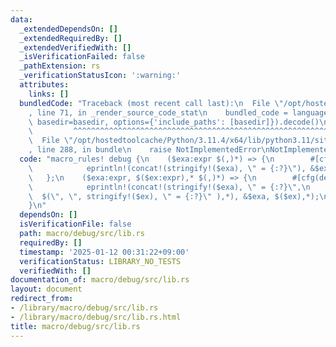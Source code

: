```yaml
---
data:
  _extendedDependsOn: []
  _extendedRequiredBy: []
  _extendedVerifiedWith: []
  _isVerificationFailed: false
  _pathExtension: rs
  _verificationStatusIcon: ':warning:'
  attributes:
    links: []
  bundledCode: "Traceback (most recent call last):\n  File \"/opt/hostedtoolcache/Python/3.11.4/x64/lib/python3.11/site-packages/onlinejudge_verify/documentation/build.py\"\
    , line 71, in _render_source_code_stat\n    bundled_code = language.bundle(stat.path,\
    \ basedir=basedir, options={'include_paths': [basedir]}).decode()\n          \
    \         ^^^^^^^^^^^^^^^^^^^^^^^^^^^^^^^^^^^^^^^^^^^^^^^^^^^^^^^^^^^^^^^^^^^^^^^^^^^^^^^^^\n\
    \  File \"/opt/hostedtoolcache/Python/3.11.4/x64/lib/python3.11/site-packages/onlinejudge_verify/languages/rust.py\"\
    , line 288, in bundle\n    raise NotImplementedError\nNotImplementedError\n"
  code: "macro_rules! debug {\n    ($exa:expr $(,)*) => {\n        #[cfg(debug_assertions)]\n\
    \            eprintln!(concat!(stringify!($exa), \" = {:?}\"), &$exa);\n     \
    \   };\n    ($exa:expr, $($ex:expr),* $(,)*) => {\n        #[cfg(debug_assertions)]\n\
    \            eprintln!(concat!(stringify!($exa), \" = {:?}\",\n              \
    \  $(\", \", stringify!($ex), \" = {:?}\" ),*), &$exa, $($ex),*);\n        };\n\
    }\n"
  dependsOn: []
  isVerificationFile: false
  path: macro/debug/src/lib.rs
  requiredBy: []
  timestamp: '2025-01-12 00:31:22+09:00'
  verificationStatus: LIBRARY_NO_TESTS
  verifiedWith: []
documentation_of: macro/debug/src/lib.rs
layout: document
redirect_from:
- /library/macro/debug/src/lib.rs
- /library/macro/debug/src/lib.rs.html
title: macro/debug/src/lib.rs
---
```

